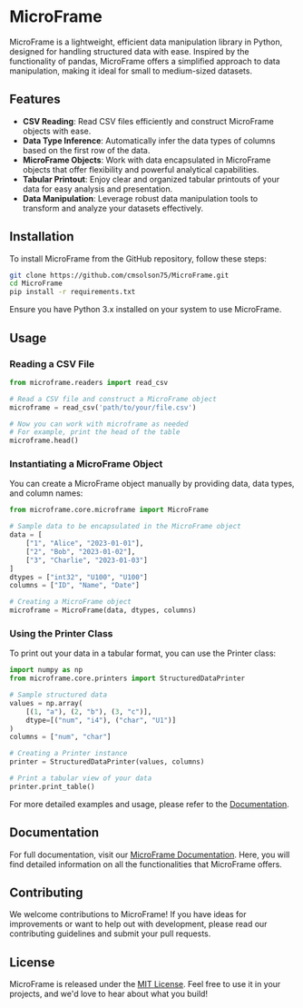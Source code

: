 # MicroFrame


MicroFrame is a lightweight, efficient data manipulation library in Python, designed for handling structured data with ease. Inspired by the functionality of pandas, MicroFrame offers a simplified approach to data manipulation, making it ideal for small to medium-sized datasets.

## Features

- **CSV Reading**: Read CSV files efficiently and construct MicroFrame objects with ease.
- **Data Type Inference**: Automatically infer the data types of columns based on the first row of the data.
- **MicroFrame Objects**: Work with data encapsulated in MicroFrame objects that offer flexibility and powerful analytical capabilities.
- **Tabular Printout**: Enjoy clear and organized tabular printouts of your data for easy analysis and presentation.
- **Data Manipulation**: Leverage robust data manipulation tools to transform and analyze your datasets effectively.

## Installation

To install MicroFrame from the GitHub repository, follow these steps:

```bash
git clone https://github.com/cmsolson75/MicroFrame.git
cd MicroFrame
pip install -r requirements.txt
```

Ensure you have Python 3.x installed on your system to use MicroFrame.

## Usage

### Reading a CSV File

```python
from microframe.readers import read_csv

# Read a CSV file and construct a MicroFrame object
microframe = read_csv('path/to/your/file.csv')

# Now you can work with microframe as needed
# For example, print the head of the table
microframe.head()
```

### Instantiating a MicroFrame Object

You can create a MicroFrame object manually by providing data, data types, and column names:

```python
from microframe.core.microframe import MicroFrame

# Sample data to be encapsulated in the MicroFrame object
data = [
    ["1", "Alice", "2023-01-01"],
    ["2", "Bob", "2023-01-02"],
    ["3", "Charlie", "2023-01-03"]
]
dtypes = ["int32", "U100", "U100"]
columns = ["ID", "Name", "Date"]

# Creating a MicroFrame object
microframe = MicroFrame(data, dtypes, columns)
```

### Using the Printer Class

To print out your data in a tabular format, you can use the Printer class:

```python
import numpy as np
from microframe.core.printers import StructuredDataPrinter

# Sample structured data
values = np.array(
    [(1, "a"), (2, "b"), (3, "c")],
    dtype=[("num", "i4"), ("char", "U1")]
)
columns = ["num", "char"]

# Creating a Printer instance
printer = StructuredDataPrinter(values, columns)

# Print a tabular view of your data
printer.print_table()
```

For more detailed examples and usage, please refer to the [Documentation](https://cmsolson75.github.io/MicroFrame/).

## Documentation

For full documentation, visit our [MicroFrame Documentation](https://cmsolson75.github.io/MicroFrame/). Here, you will find detailed information on all the functionalities that MicroFrame offers.

## Contributing

We welcome contributions to MicroFrame! If you have ideas for improvements or want to help out with development, please read our contributing guidelines and submit your pull requests.

## License

MicroFrame is released under the [MIT License](#). Feel free to use it in your projects, and we'd love to hear about what you build!

